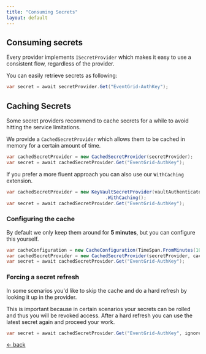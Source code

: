```yaml
---
title: "Consuming Secrets"
layout: default
---
```


## Consuming secrets
Every provider implements `ISecretProvider` which makes it easy to use a consistent flow, regardless of the provider.

You can easily retrieve secrets as following:

```csharp
var secret = await secretProvider.Get("EventGrid-AuthKey");
```

## Caching Secrets
Some secret providers recommend to cache secrets for a while to avoid hitting the service limitations.

We provide a `CachedSecretProvider` which allows them to be cached in memory for a certain amount of time.

```csharp
var cachedSecretProvider = new CachedSecretProvider(secretProvider);
var secret = await cachedSecretProvider.Get("EventGrid-AuthKey");
```

If you prefer a more fluent approach you can also use our `WithCaching` extension.

```csharp
var cachedSecretProvider = new KeyVaultSecretProvider(vaultAuthenticator, vaultConfiguration)
                                    .WithCaching();
var secret = await cachedSecretProvider.Get("EventGrid-AuthKey");
```

### Configuring the cache
By default we only keep them around for **5 minutes**, but you can configure this yourself.

```csharp
var cacheConfiguration = new CacheConfiguration(TimeSpan.FromMinutes(10)); // Optional: Default is 5 min
var cachedSecretProvider = new CachedSecretProvider(secretProvider, cacheConfiguration);
var secret = await cachedSecretProvider.Get("EventGrid-AuthKey");
```

### Forcing a secret refresh
In some scenarios you'd like to skip the cache and do a hard refresh by looking it up in the provider.

This is important because in certain scenarios your secrets can be rolled and thus you will be revoked access.
After a hard refresh you can use the latest secret again and proceed your work.

```csharp
var secret = await cachedSecretProvider.Get("EventGrid-AuthKey", ignoreCache: true);
```

[&larr; back](/)
